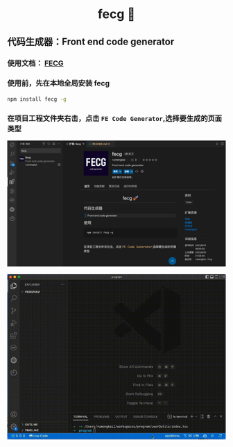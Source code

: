 <h1 align="center">fecg 🚀</h1>

## 代码生成器：Front end code generator

### 使用文档： [FECG](https://temp-static-domain.jd.com/fecg-docs)

### 使用前，先在本地全局安装 fecg
```sh
npm install fecg -g
```
### 在项目工程文件夹右击，点击 `FE Code Generator`,选择要生成的页面类型

![](https://github.com/rumengkai/fecg/raw/main/public/fecg-vscode.png)

![](https://github.com/rumengkai/fecg/raw/main/public/use_demo_vscode.gif)